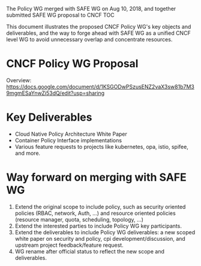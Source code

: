 The Policy WG merged with SAFE WG on Aug 10, 2018, and together submitted SAFE WG proposal to CNCF TOC

This document illustrates the proposed CNCF Policy WG's key objects and deliverables, and the way to forge ahead with SAFE WG as a unified CNCF level WG to avoid unnecessary overlap and concentrate resources.

CNCF Policy WG Proposal
=======================

Overview: https://docs.google.com/document/d/1KSGODwPSzusENZ2vaX3sw81b7M39mgmESaYnwZi53dQ/edit?usp=sharing

Key Deliverables
================

- Cloud Native Policy Architecture White Paper
- Container Policy Interface implementations
- Various feature requests to projects like kubernetes, opa, istio, spifee, and more.

Way forward on merging with SAFE WG
===================================

1. Extend the original scope to include policy, such as security oriented policies (RBAC, network, Auth, ...) and resource oriented policies (resource manager, quota, scheduling, topology, ...)
2. Extend the interested parties to include Policy WG key participants.
3. Extend the deliverables to include Policy WG deliverables: a new scoped white paper on security and policy, cpi development/discussion, and upstream project feedback/feature request.
4. WG rename after official status to reflect the new scope and deliverables.
